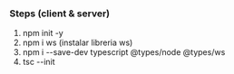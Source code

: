 ### Steps (client & server)

1. npm init -y 
2. npm i ws  (instalar libreria ws)
3. npm i --save-dev typescript @types/node @types/ws 
4. tsc --init 
